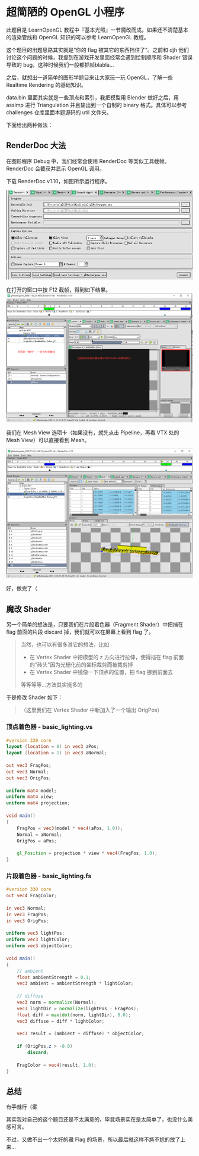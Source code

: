 # 超简陋的 OpenGL 小程序

此题目是 LearnOpenGL 教程中『基本光照』一节魔改而成。如果还不清楚基本的渲染管线和 OpenGL 知识的可以参考 LearnOpenGL 教程。

这个题目的出题思路其实就是“你的 flag 被其它的东西挡住了“。之前和 djh 他们讨论这个问题的时候，我提到在游戏开发里面经常会遇到绘制顺序和 Shader 错误导致的 bug，这种时候我们一般都抓帧blabla...

之后，就想出一道简单的图形学题目来让大家玩一玩 OpenGL，了解一些 Realtime Rendering 的基础知识。

data.bin 里面其实就是一些顶点和索引，我把模型用 Blender 做好之后，用 assimp 进行 Triangulation 并且输出到一个自制的 binary 格式。具体可以参考 challenges 仓库里面本题源码的 util 文件夹。

下面给出两种做法：

## RenderDoc 大法

在图形程序 Debug 中，我们经常会使用 RenderDoc 等类似工具截帧。RenderDoc 会截获并显示 OpenGL 调用。

下载 RenderDoc v1.10，如图所示运行程序。

![image-20201102234807655](README.assets/image-20201102234807655.png)

在打开的窗口中按 F12 截帧，得到如下结果。![image-20201102235028183](README.assets/image-20201102235028183.png)

我们在 Mesh View 选项卡（如果没有，就先点击 Pipeline，再看 VTX 处的 Mesh View）可以直接看到 Mesh。

![image-20201102235204811](README.assets/image-20201102235204811.png)

好，做完了（

## 魔改 Shader

另一个简单的想法是，只要我们在片段着色器（Fragment Shader）中把挡在 flag 前面的片段 discard 掉，我们就可以在屏幕上看到 flag 了。

> 当然，也可以有很多其它的想法，比如
>
> - 在 Vertex Shader 中把模型的 z 方向进行拉伸，使得挡在 flag 前面的”砖头"因为光栅化前的坐标裁剪而被裁剪掉
> - 在 Vertex Shader 中镜像一下顶点的位置，把 flag 挪到前面去
>
> 等等等等...方法其实挺多的

于是修改 Shader 如下：

> （这里我们在 Vertex Shader 中新加入了一个输出 OrigPos）

### 顶点着色器 - basic_lighting.vs

```glsl
#version 330 core
layout (location = 0) in vec3 aPos;
layout (location = 1) in vec3 aNormal;

out vec3 FragPos;
out vec3 Normal;
out vec3 OrigPos;

uniform mat4 model;
uniform mat4 view;
uniform mat4 projection;

void main()
{
    FragPos = vec3(model * vec4(aPos, 1.0));
    Normal = aNormal;
    OrigPos = aPos;

    gl_Position = projection * view * vec4(FragPos, 1.0);
}
```

### 片段着色器 - basic_lighting.fs

```glsl
#version 330 core
out vec4 FragColor;

in vec3 Normal;  
in vec3 FragPos;
in vec3 OrigPos;
  
uniform vec3 lightPos; 
uniform vec3 lightColor;
uniform vec3 objectColor;

void main()
{
    // ambient
    float ambientStrength = 0.1;
    vec3 ambient = ambientStrength * lightColor;
  	
    // diffuse 
    vec3 norm = normalize(Normal);
    vec3 lightDir = normalize(lightPos - FragPos);
    float diff = max(dot(norm, lightDir), 0.0);
    vec3 diffuse = diff * lightColor;
            
    vec3 result = (ambient + diffuse) * objectColor;

    if (OrigPos.z > -0.0)
        discard;

    FragColor = vec4(result, 1.0);
} 
```



## 总结

~~有手就行~~（雾

其实我对自己的这个题目还是不太满意的，毕竟场景实在是太简单了，也没什么美感可言。

不过，又做不出一个太好的藏 Flag 的场景，所以最后就这样不尴不尬的放了上来...